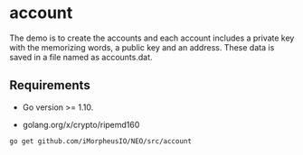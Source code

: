
account
=================

The demo is to create the accounts and each account includes a private key with the memorizing words, a public key and an address. These data is saved in a file named as accounts.dat.

## Requirements

- Go version >= 1.10.

- golang.org/x/crypto/ripemd160

```bash
go get github.com/iMorpheusIO/NEO/src/account
```
